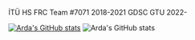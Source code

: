İTÜ HS FRC Team #7071 2018-2021 
GDSC GTU 2022- 

[![Arda's GitHub stats](https://github-readme-stats.vercel.app/api?username=Zephyrus7)](https://github.com/Zephyrus7/github-readme-stats)
![Arda's GitHub stats](https://github-readme-stats.vercel.app/api?username=Zephyrus7&show_icons=true&theme=transparent)
